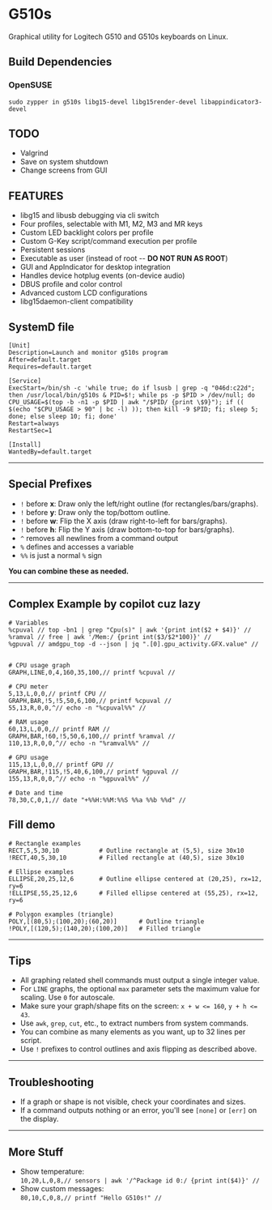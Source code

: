# G510s

Graphical utility for Logitech G510 and G510s keyboards on Linux.

## Build Dependencies

### OpenSUSE

`sudo zypper in g510s libg15-devel libg15render-devel libappindicator3-devel`

## TODO

* Valgrind
* Save on system shutdown
* Change screens from GUI

## FEATURES

* libg15 and libusb debugging via cli switch
* Four profiles, selectable with M1, M2, M3 and MR keys
* Custom LED backlight colors per profile
* Custom G-Key script/command execution per profile
* Persistent sessions
* Executable as user (instead of root -- **DO NOT RUN AS ROOT**)
* GUI and AppIndicator for desktop integration
* Handles device hotplug events (on-device audio)
* DBUS profile and color control
* Advanced custom LCD configurations
* libg15daemon-client compatibility

## SystemD file

```systemd
[Unit]
Description=Launch and monitor g510s program
After=default.target
Requires=default.target

[Service]
ExecStart=/bin/sh -c 'while true; do if lsusb | grep -q "046d:c22d"; then /usr/local/bin/g510s & PID=$!; while ps -p $PID > /dev/null; do CPU_USAGE=$(top -b -n1 -p $PID | awk "/$PID/ {print \$9}"); if (( $(echo "$CPU_USAGE > 90" | bc -l) )); then kill -9 $PID; fi; sleep 5; done; else sleep 10; fi; done'
Restart=always
RestartSec=1

[Install]
WantedBy=default.target
```

---

## Special Prefixes

* `!` before **x**: Draw only the left/right outline (for rectangles/bars/graphs).
* `!` before **y**: Draw only the top/bottom outline.
* `!` before **w**: Flip the X axis (draw right-to-left for bars/graphs).
* `!` before **h**: Flip the Y axis (draw bottom-to-top for bars/graphs).
* `^` removes all newlines from a command output
* `%` defines and accesses a variable
* `%%` is just a normal `%` sign

**You can combine these as needed.**

---

## Complex Example by copilot cuz lazy

```plaintext
# Variables
%cpuval // top -bn1 | grep "Cpu(s)" | awk '{print int($2 + $4)}' //
%ramval // free | awk '/Mem:/ {print int($3/$2*100)}' //
%gpuval // amdgpu_top -d --json | jq ".[0].gpu_activity.GFX.value" //


# CPU usage graph
GRAPH,LINE,0,4,160,35,100,// printf %cpuval //

# CPU meter
5,13,L,0,0,// printf CPU //
GRAPH,BAR,!5,!5,50,6,100,// printf %cpuval //
55,13,R,0,0,^// echo -n "%cpuval%%" //

# RAM usage
60,13,L,0,0,// printf RAM //
GRAPH,BAR,!60,!5,50,6,100,// printf %ramval //
110,13,R,0,0,^// echo -n "%ramval%%" //

# GPU usage
115,13,L,0,0,// printf GPU //
GRAPH,BAR,!115,!5,40,6,100,// printf %gpuval //
155,13,R,0,0,^// echo -n "%gpuval%%" //

# Date and time
78,30,C,0,1,// date "+%%H:%%M:%%S %%a %%b %%d" //
```

## Fill demo

```plaintext
# Rectangle examples
RECT,5,5,30,10           # Outline rectangle at (5,5), size 30x10
!RECT,40,5,30,10         # Filled rectangle at (40,5), size 30x10

# Ellipse examples
ELLIPSE,20,25,12,6       # Outline ellipse centered at (20,25), rx=12, ry=6
!ELLIPSE,55,25,12,6      # Filled ellipse centered at (55,25), rx=12, ry=6

# Polygon examples (triangle)
POLY,[(80,5);(100,20);(60,20)]      # Outline triangle
!POLY,[(120,5);(140,20);(100,20)]   # Filled triangle
```

---

## Tips

* All graphing related shell commands must output a single integer value.
* For `LINE` graphs, the optional `max` parameter sets the maximum value for scaling. Use `0` for autoscale.
* Make sure your graph/shape fits on the screen: `x + w <= 160`, `y + h <= 43`.
* Use `awk`, `grep`, `cut`, etc., to extract numbers from system commands.
* You can combine as many elements as you want, up to 32 lines per script.
* Use `!` prefixes to control outlines and axis flipping as described above.

---

## Troubleshooting

* If a graph or shape is not visible, check your coordinates and sizes.
* If a command outputs nothing or an error, you'll see `[none]` or `[err]` on the display.

---

## More Stuff

* Show temperature:  
  `10,20,L,0,8,// sensors | awk '/^Package id 0:/ {print int($4)}' //`
* Show custom messages:  
  `80,10,C,0,8,// printf "Hello G510s!" //`

